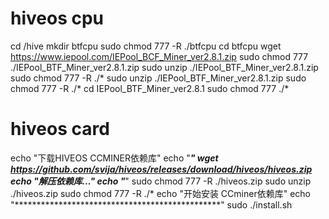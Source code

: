 
hiveos  cpu 
======================================
cd /hive
mkdir btfcpu
sudo chmod 777 -R ./btfcpu
cd btfcpu
wget   https://www.iepool.com/IEPool_BCF_Miner_ver2.8.1.zip
sudo chmod 777 ./IEPool_BTF_Miner_ver2.8.1.zip
sudo unzip ./IEPool_BTF_Miner_ver2.8.1.zip
sudo chmod 777 -R ./*
sudo unzip ./IEPool_BTF_Miner_ver2.8.1.zip
sudo chmod 777 -R ./*
cd  IEPool_BTF_Miner_ver2.8.1
sudo chmod 777 ./*


hiveos card
=====================================
echo "下载HIVEOS CCMINER依赖库"
echo "***********************************************"
wget https://github.com/svija/hiveos/releases/download/hiveos/hiveos.zip
echo "解压依赖库..."
echo "***********************************************"
sudo  chmod 777 -R ./hiveos.zip
sudo unzip ./hiveos.zip
sudo chmod 777 -R ./*
echo "开始安装 CCminer依赖库"
echo "***********************************************"
sudo ./install.sh
